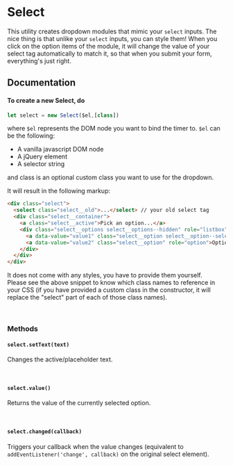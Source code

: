 # Select

This utility creates dropdown modules that mimic your `select` inputs.
The nice thing is that unlike your `select` inputs, you can style them!
When you click on the option items of the module, it will change the value of your select tag automatically to match it, so that when you submit your form, everything's just right.

## Documentation
#### To create a new Select, do
```javascript
let select = new Select($el,[class])
```

where `$el` represents the DOM node you want to bind the timer to.
`$el` can be the following:
- A vanilla javascript DOM node
- A jQuery element
- A selector string

and class is an optional custom class you want to use for the dropdown.


It will result in the following markup:
```html
<div class="select">
  <select class="select__old">...</select> // your old select tag
  <div class="select__container">
    <a class="select__active">Pick an option...</a>
    <div class="select__options select__options--hidden" role="listbox">
      <a data-value="value1" class="select__option select__option--selected" role="option">Option 1</a>
      <a data-value="value2" class="select__option" role="option">Option 2</a>
    </div>
  </div>
</div>
```

It does not come with any styles, you have to provide them yourself.  
Please see the above snippet to know which class names to reference in your CSS (if you have provided a custom class in the constructor, it will replace the "select" part of each of those class names).

<br>

### Methods

#### `select.setText(text)`
Changes the active/placeholder text.

<br>

#### `select.value()`
Returns the value of the currently selected option.

<br>

#### `select.changed(callback)`
Triggers your callback when the value changes  (equivalent to `addEventListener('change', callback)` on the original select element).

<br>